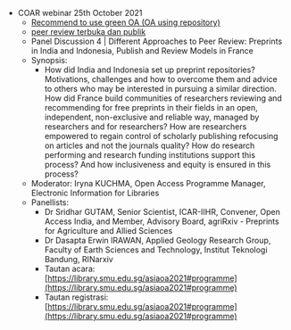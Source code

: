  - COAR webinar 25th October 2021
	 - [Recommend to use green OA (OA using repository)](https://workflowy.com/#/aeb561f77ce2)
	 - [peer review terbuka dan publik](https://workflowy.com/#/785c17c51e62)
	 - Panel Discussion 4 | Different Approaches to Peer Review: Preprints in India and Indonesia, Publish and Review Models in France
	 - Synopsis: 
		 - How did India and Indonesia set up preprint repositories? Motivations, challenges and how to overcome them and advice to others who may be interested in pursuing a similar direction. How did France build communities of researchers reviewing and recommending for free preprints in their fields in an open, independent, non-exclusive and reliable way, managed by researchers and for researchers? How are researchers empowered to regain control of scholarly publishing refocusing on articles and not the journals quality? How do research performing and research funding institutions support this process? And how inclusiveness and equity is ensured in this process?
	 - Moderator: Iryna KUCHMA, Open Access Programme Manager, Electronic Information for Libraries
	 - Panellists:
		 - Dr Sridhar GUTAM, Senior Scientist, ICAR-IIHR, Convener, Open Access India, and Member, Advisory Board, agriRxiv - Preprints for Agriculture and Allied Sciences
		 - Dr Dasapta Erwin IRAWAN, Applied Geology Research Group, Faculty of Earth Sciences and Technology, Institut Teknologi Bandung, RINarxiv
		 - Tautan acara: [https://library.smu.edu.sg/asiaoa2021#programme](https://library.smu.edu.sg/asiaoa2021#programme)
		 - Tautan registrasi: [https://library.smu.edu.sg/asiaoa2021#programme](https://library.smu.edu.sg/asiaoa2021#programme)
